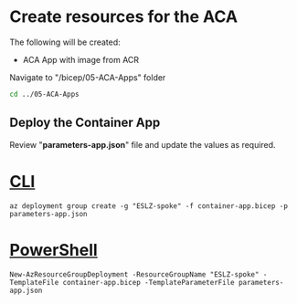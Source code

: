 # Create resources for the ACA

The following will be created:

* ACA App with image from ACR 

Navigate to "/bicep/05-ACA-Apps" folder

```bash
cd ../05-ACA-Apps
```


## Deploy the Container App
Review "**parameters-app.json**" file and update the values as required. 
        

# [CLI](#tab/CLI)

```azurecli
az deployment group create -g "ESLZ-spoke" -f container-app.bicep -p parameters-app.json 
```


# [PowerShell](#tab/PowerShell)

```azurepowershell
New-AzResourceGroupDeployment -ResourceGroupName "ESLZ-spoke" -TemplateFile container-app.bicep -TemplateParameterFile parameters-app.json

```
